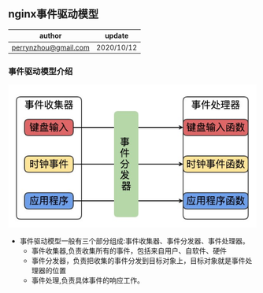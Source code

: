 ## nginx事件驱动模型

| author | update |
| ------ | ------ |
| perrynzhou@gmail.com | 2020/10/12 |

### 事件驱动模型介绍

![event-module](../images/event-module.jpg)


- 事件驱动模型一般有三个部分组成:事件收集器、事件分发器、事件处理器。
  - 事件收集器,负责收集所有的事件，包括来自用户、自软件、硬件
  - 事件分发器，负责把收集的事件分发到目标对象上，目标对象就是事件处理器的位置
  - 事件处理,负责具体事件的响应工作。
